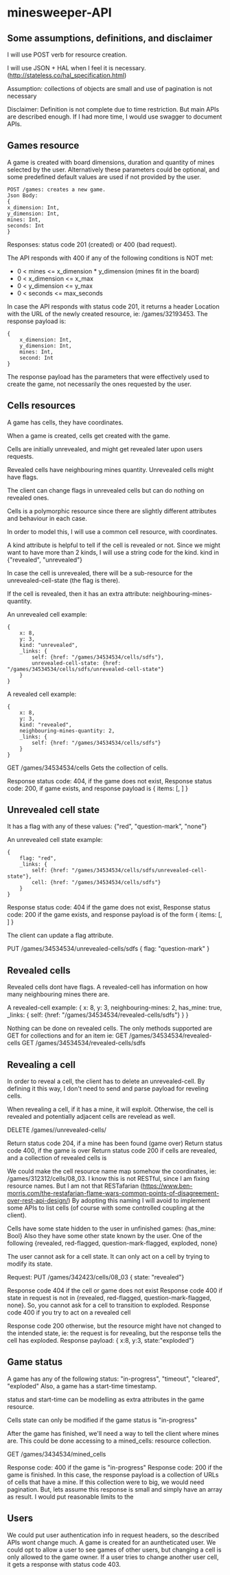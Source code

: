 # minesweeper-API

## Some assumptions, definitions, and disclaimer
 
I will use POST verb for resource creation.

I will use JSON + HAL when I feel it is necessary. (http://stateless.co/hal_specification.html)

Assumption: collections of objects are small and use of pagination is not necessary

Disclaimer: Definition is not complete due to time restriction. But main APIs are described enough. If I had more time, I would use swagger to document APIs.

## Games resource
A game is created with board dimensions, duration and quantity of mines selected by the user. Alternatively these parameters could be optional, and some predefined default values are used if not provided by the user.

    POST /games: creates a new game.
    Json Body:
    {
	x_dimension: Int,
	y_dimension: Int, 
	mines: Int,
	seconds: Int
    }

Responses: status code 201 (created) or 400 (bad request). 

The API responds with 400 if any of the following conditions is NOT met:
* 0 < mines <= x_dimension * y_dimension (mines fit in the board)
* 0 < x_dimension <= x_max
* 0 < y_dimension <= y_max
* 0 < seconds <= max_seconds

In case the API responds with status code 201, it returns a header Location with the URL of the newly created resource, ie: /games/32193453. The response payload is:

    {
        x_dimension: Int,
        y_dimension: Int, 
        mines: Int,
        second: Int
    }

The response payload has the parameters that were effectively used to create the game, not necessarily the ones requested by the user.

## Cells resources
A game has cells, they have coordinates.

When a game is created, cells get created with the game.


Cells are initially unrevealed, and might get revealed later upon users requests.

Revealed cells have neighbouring mines quantity. Unrevealed cells might have flags.

The client can change flags in unrevealed cells but can do nothing on revealed ones.


Cells is a polymorphic resource since there are slightly different attributes and behaviour in each case. 

In order to model this, I will use a common cell resource, with coordinates.

A kind attribute is helpful to tell if the cell is revealed or not. Since we might want to have more than 2 kinds, I will use a string code for the kind. kind in {"revealed", "unrevealed"}

In case the cell is unrevealed, there will be a sub-resource for the unrevealed-cell-state (the flag is there). 

If the cell is revealed, then it has an extra attribute: neighbouring-mines-quantity.

An unrevealed cell example:

    {
        x: 8, 
        y: 3, 
        kind: "unrevealed",
        _links: { 
            self: {href: "/games/34534534/cells/sdfs"},
            unrevealed-cell-state: {href: "/games/34534534/cells/sdfs/unrevealed-cell-state"}
        }
    }


A revealed cell example:


    {
        x: 8, 
        y: 3, 
        kind: "revealed",
        neighbouring-mines-quantity: 2,
        _links: { 
            self: {href: "/games/34534534/cells/sdfs"}
        }
    }


GET /games/34534534/cells
Gets the collection of cells.

Response status code: 404, if the game does not exist, 
Response status code: 200, if game exists, and response payload is
    { items: [<cell-object1>, <cell-object2>] }


## Unrevealed cell state
It has a flag with any of these values: {"red", "question-mark", "none"}

An unrevealed cell state example:

    {
        flag: "red",
        _links: { 
            self: {href: "/games/34534534/cells/sdfs/unrevealed-cell-state"},
            cell: {href: "/games/34534534/cells/sdfs"}
        }
    }

Response status code: 404 if the game does not exist, 
Response status code: 200 if the game exists, and response payload is of the form
{
  items: [<unrevelead-cell-object1>, <unrevelead-cell-object1>]
}
	
The client can update a flag attribute.

PUT /games/34534534/unrevealed-cells/sdfs
{ flag: "question-mark" }


## Revealed cells

Revealed cells dont have flags. 
A revealed-cell has information on how many neighbouring mines there are.

A revealed-cell example:
{ x: 8, 
  y: 3, 
  neighbouring-mines: 2,
  has_mine: true,
  \_links: { 
    self: {href: "/games/34534534/revealed-cells/sdfs"}
   }
}

Nothing can be done on revealed cells. 
The only methods supported are GET for collections and for an item
ie:
GET /games/34534534/revealed-cells
GET /games/34534534/revealed-cells/sdfs


## Revealing a cell
In order to reveal a cell, the client has to delete an unrevealed-cell. By defining it this way, I don't need to send and parse payload for reveling cells.

When revealing a cell, if it has a mine, it will exploit. Otherwise, the cell is revealed and potentially adjacent cells are revelead as well.

DELETE /games/<gameId>/unrevealed-cells/<cellId>

Return status code 204, if a mine has been found (game over)
Return status code 400, if the game is over
Return status code 200 if cells are revealed, and a collection of revealed cells is 



We could make the cell resource name map somehow the coordinates, ie: /games/312312/cells/08_03. 
I know this is not RESTful, since I am fixing resource names. But I am not that RESTafarian (https://www.ben-morris.com/the-restafarian-flame-wars-common-points-of-disagreement-over-rest-api-design/)
By adopting this naming I will avoid to implement some APIs to list cells (of course with some controlled coupling at the client).

Cells have some state hidden to the user in unfinished games: {has_mine: Bool}
Also they have some other state known by the user. One of the following {revealed, red-flagged, question-mark-flagged, exploded, none}

The user cannot ask for a cell state. It can only act on a cell by trying to modify its state.

Request: 
PUT /games/342423/cells/08_03
{ state: "revealed"}

Response code 404 if the cell or game does not exist
Response code 400 if state in request is not in {revealed, red-flagged, question-mark-flagged, none}.
	So, you cannot ask for a cell to transition to exploded.
Response code 400 if you try to act on a revealed cell

Response code 200 otherwise, but the resource might have not changed to the intended state, ie: the request is for revealing, but the response tells the cell has exploded.
Response payload:
{ x:8, y:3, state:"exploded"}

## Game status
A game has any of the following status: "in-progress", "timeout", "cleared", "exploded"
Also, a game has a start-time timestamp.

status and start-time can  be modelling as extra attributes in the game resource.

Cells state can only be modified if the game status is "in-progress"

After the game has finished, we'll need a way to tell the client where mines are. This could be done accessing to a mined_cells: resource collection.

GET /games/3434534/mined_cells

Response code: 400 if the game is "in-progress"
Response code: 200 if the game is finished. In this case, the response payload is a collection of URLs of cells that have a mine. If this collection were to big, we would need pagination. But, lets assume this response is small and simply have an array as result.
I would put reasonable limits to the 

## Users
We could put user authentication info in request headers, so the described APIs wont change much.
A game is created for an auntheticated user. We could opt to allow a user to see games of other users, but changing a cell is only allowed to the game owner. If a user tries to change another user cell, it gets a response with status code 403.

